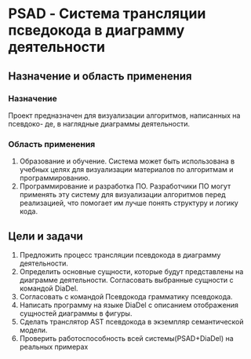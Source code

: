 # PSAD - Система трансляции псведокода в диаграмму деятельности

## Назначение и область применения

### Назначение

Проект предназначен для визуализации алгоритмов, написанных на псевдоко-
де, в наглядные диаграммы деятельности.

### Область применения

1. Образование и обучение. Система может быть использована в учебных целях
для визуализации материалов по алгоритмам и программированию.
2. Программирование и разработка ПО. Разработчики ПО могут применять эту
систему для визуализации алгоритмов перед реализацией, что помогает им
лучше понять структуру и логику кода.

## Цели и задачи

1. Предложить процесс трансляции псевдокода в диаграмму деятельности.
2. Определить основные сущности, которые будут представлены на диаграмме
деятельности. Согласовать выбранные сущности с командой DiaDel.
3. Согласовать с командой Псевдокода грамматику псевдокода.
4. Написать программу на языке DiaDel с описанием отображения сущностей диаграммы в фигуры.
5. Сделать транслятор AST псевдокода в экземпляр семантической модели.
6. Проверить работоспособность всей системы(PSAD+DiaDel) на реальных примерах